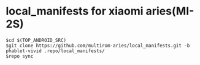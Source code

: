 # local_manifests for xiaomi aries(MI-2S)

```
$cd $(TOP_ANDROID_SRC)
$git clone https://github.com/multirom-aries/local_manifests.git -b phablet-vivid .repo/local_manifests/
$repo sync
```
